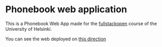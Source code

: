 # Phonebook web application

This is a Phonebook Web App made for the [fullstackopen](https://fullstackopen.com/en) course of the  University of Helsinki.

You can see the web deployed on [this direction](https://backend-fullstack-open-fkd3.onrender.com/)
